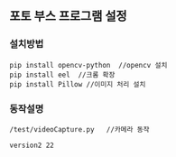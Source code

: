 ## 포토 부스 프로그램 설정

### 설치방법 
~~~
pip install opencv-python  //opencv 설치
pip install eel  //크롬 확장
pip install Pillow //이미지 처리 설치

~~~

### 동작설명
~~~
/test/videoCapture.py   //카메라 동작 

version2 22
~~~
